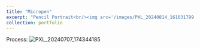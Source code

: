 ```yaml
---
title: "Micropen"
excerpt: "Pencil Portrait<br/><img src='/images/PXL_20240814_161031799.PORTRAIT.jpg'>"
collection: portfolio
---
```


Process:
![PXL_20240707_174344185](https://github.com/user-attachments/assets/d155fb18-2ed3-4c76-9d5a-fb480009bea8)

